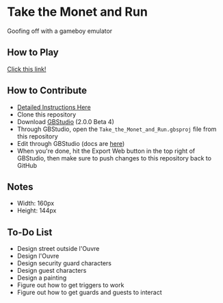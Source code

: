 # Take the Monet and Run

Goofing off with a gameboy emulator

## How to Play
[Click this link!](https://callum-mccracken.github.io/Take_the_Monet_and_Run/build/web/)

## How to Contribute
- [Detailed Instructions Here](https://github.com/callum-mccracken/Take_the_Monet_and_Run/blob/master/docs/contributing.md)
- Clone this repository
- Download [GBStudio](https://chrismaltby.itch.io/gb-studio?download) (2.0.0 Beta 4)
- Through GBStudio, open the `Take_the_Monet_and_Run.gbsproj` file from this repository
- Edit through GBStudio (docs are [here](https://www.gbstudio.dev/printable/))
- When you're done, hit the Export Web button in the top right of GBStudio, then make sure to push changes to this repository back to GitHub

## Notes
- Width: 160px
- Height: 144px

## To-Do List
- Design street outside l'Ouvre
- Design l'Ouvre
- Design security guard characters
- Design guest characters
- Design a painting
- Figure out how to get triggers to work
- Figure out how to get guards and guests to interact

